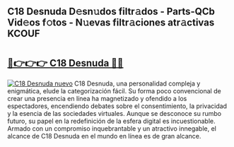 ## C18 Desnuda D𝚎sn𝚞dos filtr𝚊dos - Parts-QCb Vid𝚎os f𝚘tos - N𝚞evas filtr𝚊ciones atr𝚊ctivas KCOUF

# <h2><a href="http://mb12oac.tromn.icu/?c=C18+Desnuda">🔗👉👉👉 C18 Desnuda 🔗🔗</a></h2>

[![C18 Desnuda nuevo](https://i.imgur.com/pEAQMta.gif)](http://mb12oac.tromn.icu/?c=C18+Desnuda)
C18 Desnuda, una personalidad compleja y enigmática, elude la categorización fácil. Su forma poco convencional de crear una presencia en línea ha magnetizado y ofendido a los espectadores, encendiendo debates sobre el consentimiento, la privacidad y la esencia de las sociedades virtuales. Aunque se desconoce su rumbo futuro, su papel en la redefinición de la esfera digital es incuestionable. Armado con un compromiso inquebrantable y un atractivo innegable, el alcance de C18 Desnuda en el mundo en línea es de gran alcance.
